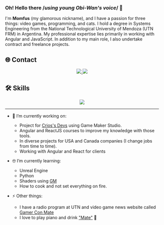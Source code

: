 ### Oh! Hello there /*using young Obi-Wan's voice*/ 👋 


I'm **Momfus** (my glamorous nickname), and I have a passion for three things: video games, programming, and cats. I hold a degree in Systems Engineering from the National Technological University of Mendoza (UTN FRM) in Argentina. My professional expertise lies primarily in working with Angular and JavaScript. In addition to my main role, I also undertake contract and freelance projects.


 ## 🌐 Contact
<p align="center">
 <a href="https://www.linkedin.com/in/julianmunozvelazquez/">
   <img src="https://skillicons.dev/icons?i=linkedin"/>
 </a>
 <a href="https://twitter.com/momfus">
   <img src="https://skillicons.dev/icons?i=twitter"/>
 </a>
</p>


## 🛠️ Skills
<p align="center">
  <a href="https://allmylinks.com/momfus">
    <img src="https://skillicons.dev/icons?i=angular,react,html,js,ts,gamemakerstudio,css,bootstrap,tailwind,git,github,gitlab,bitbucket,vscode,cypress,firebase,jenkins,figma,ps,postman&perline=10&theme=light" />
  </a>
</p>


______
  - 🔭 I’m currently working on:
    * Project for [Crios's Devs](https://criosdevs.com/) using Game Maker Studio.
    * Angular and ReactJS courses to improve my knowledge with those tools.
    * In diverse projects for USA and Canada companies (I change jobs from time to time).
    * Working with Angular and React for clients 
  
  - 🤓 I’m currently learning:
    * Unreal Engine
    * Python
    * Shaders using [GM](https://gamemaker.io/)
    * How to cook and not set everything on fire.

  - ⚡ Other things:
    * I have a radio program at UTN and video game news website called [Gamer Con Mate](https://gamerconmate.com/)
    * I love to play piano and drink ["Mate"](https://en.wikipedia.org/wiki/Mate_(drink)) 🧉

    
